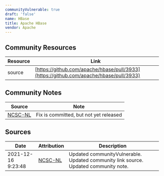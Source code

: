 ```yaml
---
communityVulnerable: true
draft: 'false'
name: HBase
title: Apache HBase
vendor: Apache
---
```



## Community Resources
| Resource | Link |
| --- | --- |
| source | [https://github.com/apache/hbase/pull/3933](https://github.com/apache/hbase/pull/3933) |

## Community Notes
| Source | Note |
| --- | --- |
| [NCSC-NL](https://github.com/NCSC-NL/log4shell/blob/main/software/README.md) | Fix is committed, but not yet released |

## Sources
| Date | Attribution | Description |
| --- | --- | --- |
| 2021-12-16 9:23:48 | [NCSC-NL](https://github.com/NCSC-NL/log4shell/blob/main/software/README.md) | Updated communityVulnerable. Updated community link source. Updated community note.  |
